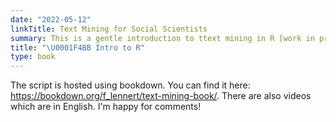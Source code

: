 ```yaml
---
date: "2022-05-12"
linkTitle: Text Mining for Social Scientists
summary: This is a gentle introduction to ttext mining in R [work in progress]
title: "\U0001F4BB Intro to R"
type: book
---
```


The script is hosted using bookdown. You can find it here: <https://bookdown.org/f_lennert/text-mining-book/>. There are also videos which are in English. I'm happy for comments!
